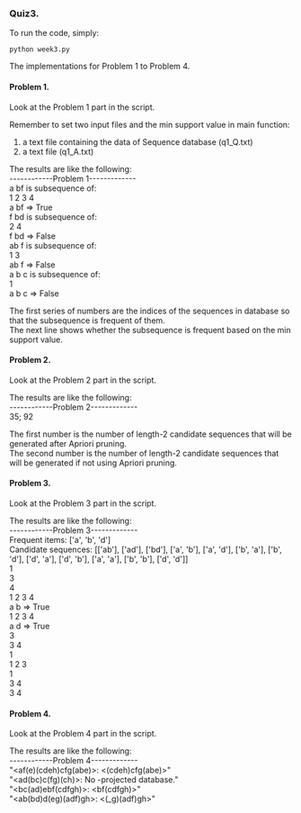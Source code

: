 ### Quiz3.
To run the code, simply:

    python week3.py

The implementations for Problem 1 to Problem 4.  
#### Problem 1.  
Look at the Problem 1 part in the script.  

Remember to set two input files and the min support value in main function:  
1. a text file containing the data of Sequence database (q1_Q.txt)  
2. a text file (q1_A.txt)  

The results are like the following:  
------------Problem 1-------------  
a bf is subsequence of:  
1 2 3 4  
a bf => True  
f bd is subsequence of:  
2 4  
f bd => False  
ab f is subsequence of:  
1 3  
ab f => False  
a b c is subsequence of:  
1  
a b c => False  

The first series of numbers are the indices of the sequences in database so that the subsequence is frequent of them.  
The next line shows whether the subsequence is frequent based on the min support value.  

#### Problem 2.  
Look at the Problem 2 part in the script.  

The results are like the following:  
------------Problem 2-------------    
35; 92  

The first number is the number of length-2 candidate sequences that will be generated after Apriori pruning.  
The second number is the number of length-2 candidate sequences that will be generated if not using Apriori pruning.  

#### Problem 3.
Look at the Problem 3 part in the script.  

The results are like the following:  
------------Problem 3-------------  
Frequent items: ['a', 'b', 'd']  
Candidate sequences: [['ab'], ['ad'], ['bd'], ['a', 'b'], ['a', 'd'], ['b', 'a'], ['b', 'd'], ['d', 'a'], ['d', 'b'], ['a', 'a'], ['b', 'b'], ['d', 'd']]  
1  
3  
4  
1 2 3 4  
a b => True  
1 2 3 4  
a d => True  
3  
3 4  
1  
1 2 3  
1  
3 4  
3 4  

#### Problem 4.  
Look at the Problem 4 part in the script.  

The results are like the following:  
------------Problem 4-------------  
"<af(e)(cdeh)cfg(abe)>: <(cdeh)cfg(abe)>"  
"<ad(bc)c(fg)(ch)>: No <e>-projected database."  
"<bc(ad)ebf(cdfgh)>: <bf(cdfgh)>"   
"<ab(bd)d(eg)(adf)gh>: <(_g)(adf)gh>"  

